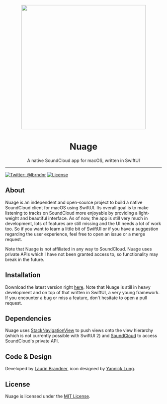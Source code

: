 <p align="center">
<img height="400" src="https://raw.githubusercontent.com/lbrndnr/nuage-macos/master/Nuage/Resources/screenshot.png" />
</p>

<h1 align="center">Nuage</h1>
<p align="center">A native SoundCloud app for macOS, written in SwiftUI</p>

---

[![Twitter: @lbrndnr](https://img.shields.io/badge/contact-@lbrndnr-blue.svg?style=flat)](https://twitter.com/lbrndnr)
[![License](http://img.shields.io/badge/license-MIT-green.svg?style=flat)](https://github.com/lbrndnr/nuage-macos/blob/master/LICENSE)

## About
Nuage is an independent and open-source project to build a native SoundCloud client for macOS using SwiftUI. Its overall goal is to make listening to tracks on SoundCloud more enjoyable by providing a light-weight and beautiful interface. As of now, the app is still very much in development, lots of features are still missing and the UI needs a lot of work too. So if you want to learn a little bit of SwiftUI or if you have a suggestion regarding the user experience, feel free to open an issue or a merge request.

Note that Nuage is not affiliated in any way to SoundCloud. Nuage uses private APIs which I have not been granted access to, so functionality may break in the future.

## Installation

Download the latest version right [here](https://github.com/lbrndnr/nuage-macos/releases). Note that Nuage is still in heavy development and on top of that written in SwiftUI, a very young framework. If you encounter a bug or miss a feature, don't hesitate to open a pull request.

## Dependencies

Nuage uses [StackNavigationView](https://github.com/lbrndnr/StackNavigationView) to push views onto the view hierarchy (which is not currently possible with SwiftUI 2) and [SoundCloud](https://github.com/lbrndnr/soundcloud) to access SoundCloud's private API.

## Code & Design
Developed by [Laurin Brandner](https://twitter.com/lbrndnr), icon designed by [Yannick Lung](https://twitter.com/yannicklu).

## License
Nuage is licensed under the [MIT License](http://opensource.org/licenses/mit-license.php).
